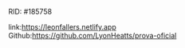 RID: #185758

link:https://leonfallers.netlify.app
Github:https://github.com/LyonHeatts/prova-oficial
